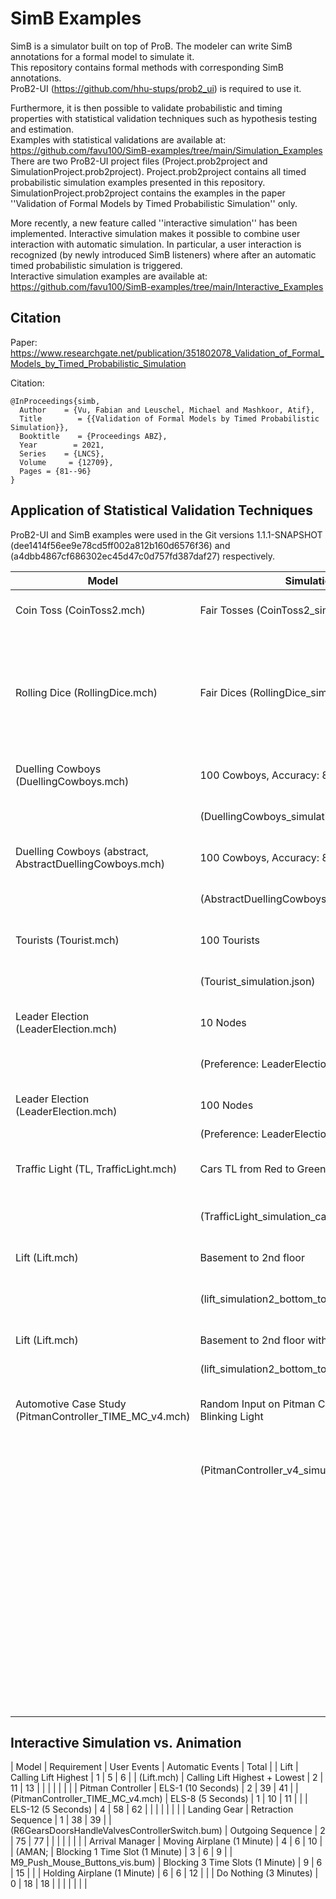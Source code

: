 # SimB Examples

SimB is a simulator built on top of ProB.
The modeler can write SimB annotations for a formal model to simulate it.<br>
This repository contains formal methods with corresponding SimB annotations.<br>
ProB2-UI (https://github.com/hhu-stups/prob2_ui) is required to use it.



Furthermore, it is then possible to validate probabilistic and timing properties with statistical validation techniques such as hypothesis testing and estimation. <br>
Examples with statistical validations are available at: https://github.com/favu100/SimB-examples/tree/main/Simulation_Examples <br>
There are two ProB2-UI project files (Project.prob2project and SimulationProject.prob2project).
Project.prob2project contains all timed probabilistic simulation examples presented in this repository.
SimulationProject.prob2project contains the examples in the paper ''Validation of Formal Models by Timed Probabilistic Simulation'' only.


More recently, a new feature called ''interactive simulation'' has been implemented.
Interactive simulation makes it possible to combine user interaction with automatic simulation.
In particular, a user interaction is recognized (by newly introduced SimB listeners) where after an automatic timed probabilistic simulation is triggered. <br>
Interactive simulation examples are available at: https://github.com/favu100/SimB-examples/tree/main/Interactive_Examples




## Citation

Paper: https://www.researchgate.net/publication/351802078_Validation_of_Formal_Models_by_Timed_Probabilistic_Simulation

Citation:

```
@InProceedings{simb,
  Author    = {Vu, Fabian and Leuschel, Michael and Mashkoor, Atif},
  Title        = {{Validation of Formal Models by Timed Probabilistic Simulation}},
  Booktitle    = {Proceedings ABZ},
  Year        = 2021,
  Series    = {LNCS},
  Volume     = {12709},
  Pages = {81--96}
}
```

## Application of Statistical Validation Techniques

ProB2-UI and SimB examples were used in the Git versions 1.1.1-SNAPSHOT (dee1414f56ee9e78cd5ff002a812b160d6576f36) and (a4dbb4867cf686302ec45d47c0d757fd387daf27) respectively.


| Model                                                    | Simulation                                           | Property                                     | Runs  | VS    | ET        | Result      |
|----------------------------------------------------------|------------------------------------------------------|----------------------------------------------|-------|-------|-----------|-------------|
| Coin Toss (CoinToss2.mch)                                | Fair Tosses (CoinToss2_simulation.json)              | Heads in 50% of all Tosses                   | 1 Mio | 4     | 7         | OK (49.93%) |
|                                                          |                                                      | Eventually Heads in 100 Tosses               | 10000 | 4     | 7         | OK (100%)   |
| Rolling Dice (RollingDice.mch)                           | Fair Dices (RollingDice_simulation.json)             | 6 in 16.67% of all Rolls                     | 1 Mio | 8     | 43        | OK (16.66%) |
|                                                          |                                                      | Eventually 6 in 100 Rolls                    | 10000 | 8     | 43        | OK (100%)   |
| Duelling Cowboys (DuellingCowboys.mch)                   | 100 Cowboys, Accuracy: 80%                           | Termination in 125 Shoots                    | 100   | 21808 | 1 720 854 | KO (56%)    |
|                                                          | (DuellingCowboys_simulation.json)                    | Termination in 250 Shoots                    | 100   | 22110 | 1 723 302 | OK (100%)   |
| Duelling Cowboys (abstract, AbstractDuellingCowboys.mch) | 100 Cowboys, Accuracy: 80%                           | Termination in 125 Shoots                    | 10000 | 102   | 201       | KO (63.13%) |
|                                                          | (AbstractDuellingCowboys_simulation.json)            | Termination in 250 Shoots                    | 10000 | 102   | 201       | OK (100%)   |
| Tourists (Tourist.mch)                                   | 100 Tourists                                         | Termination in 125 Steps                     | 100   | 25042 | 956 468   | KO (0%)     |
|                                                          | (Tourist_simulation.json)                            | Termination in 300 Steps                     | 100   | 34776 | 1 064 964 | OK (99%)    |
| Leader Election (LeaderElection.mch)                     | 10 Nodes                                             | Termination in 250 Steps                     | 10000 | 1030  | 37917     | KO (99.46%) |
|                                                          | (Preference: LeaderElection_PREF)                    | Termination in 500 Steps                     | 10000 | 1029  | 37884     | OK (100%)   |
| Leader Election (LeaderElection.mch)                     | 100 Nodes                                            | Termination in 5000 Steps                    | -     | -     | -         | -           |
|                                                          | (Preference: LeaderElection_PREF_2)                  |                                              |       |       |           |             |
| Traffic Light (TL, TrafficLight.mch)                     | Cars TL from Red to Green                            | Red to Green in 0.5s for Cars                | 1 Mio | 4     | 5         | KO (0%)     |
|                                                          | (TrafficLight_simulation_cars.json)                  | Red to Green in 1s for Cars                  | 1 Mio | 4     | 5         | OK (100%)   |
| Lift (Lift.mch)                                          | Basement to 2nd floor                                | Reaching 2nd floor in 10s                    | 1 Mio | 7     | 47        | KO (0%)     |
|                                                          | (lift_simulation2_bottom_to_top.json)                | Reaching 2nd floor in 20s                    | 1 Mio | 7     | 47        | OK (100%)   |
| Lift (Lift.mch)                                          | Basement to 2nd floor with stop at 1st floor         | Reaching 2nd floor in 20s                    | 1 Mio | 10    | 70        | KO (0%)     |
|                                                          | (lift_simulation2_bottom_to_top_with_stop.json)      |                                              |       |       |           |             |
| Automotive Case Study (PitmanController_TIME_MC_v4.mch)  | Random Input on Pitman Controller and Blinking Light | Left light blinks 100ms with full intensity  | 10000 | 15    | 106       | KO (99.17%) |
|                                                          | (PitmanController_v4_simulation.json)                | after moving pitman to Downward7             |       |       |           |             |
|                                                          |                                                      | Left light blinks 500ms with full intensity  | 10000 | 15    | 106       | OK (100%)   |
|                                                          |                                                      | after moving pitman to Downward7             |       |       |           |             |
|                                                          |                                                      | Light never turns on until it is activated   | 10000 | 11    | 74        | OK (100%)   |
|                                                          |                                                      | via pitman or warning light                  |       |       |           |             |
|                                                          |                                                      |                                              |       |       |           |             |


## Interactive Simulation vs. Animation


| Model                                          | Requirement                      | User Events | Automatic Events | Total |
| Lift                                           | Calling Lift Highest             | 1           | 5                | 6     |
| (Lift.mch)                                     | Calling Lift Highest + Lowest    | 2           | 11               | 13    |
|                                                |                                  |             |                  |       |
| Pitman Controller                              | ELS-1 (10 Seconds)               | 2           | 39               | 41    |
| (PitmanController_TIME_MC_v4.mch)              | ELS-8 (5 Seconds)                | 1           | 10               | 11    |
|                                                | ELS-12 (5 Seconds)               | 4           | 58               | 62    |
|                                                |                                  |             |                  |       |
| Landing Gear                                   | Retraction Sequence              | 1           | 38               | 39    |
| (R6GearsDoorsHandleValvesControllerSwitch.bum) | Outgoing Sequence                | 2           | 75               | 77    |
|                                                |                                  |             |                  |       |
| Arrival Manager                                | Moving Airplane (1 Minute)       | 4           | 6                | 10    |
| (AMAN;                                         | Blocking 1 Time Slot (1 Minute)  | 3           | 6                | 9     |
| M9_Push_Mouse_Buttons_vis.bum)                 | Blocking 3 Time Slots (1 Minute) | 9           | 6                | 15    |
|                                                | Holding Airplane (1 Minute)      | 6           | 6                | 12    |
|                                                | Do Nothing (3 Minutes)           | 0           | 18               | 18    |
|                                                |                                  |             |                  |       |
